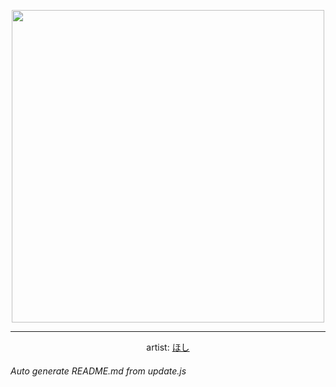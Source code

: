 
<p align="center">
  <img width="500" src="https://nekos.best/api/v2/neko/0692.png">
  <hr/>
  <center>
    artist: <a href="https://twitter.com/hoshi_u3/status/1496043743425994752">ほし</a>
  </center>
</p>


###### Auto generate README.md from update.js


